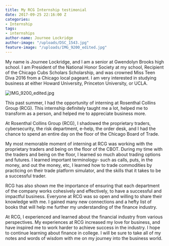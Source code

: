 ```yaml
---
title: My RCG Internship testimonial
date: 2017-09-25 22:16:00 Z
categories:
- Internship
tags:
- internships
author-name: Journee Lockridge
author-image: "/uploads/DSC_1543.jpg"
feature-image: "/uploads/IMG_9200_edited.jpg"
---
```


My name is Journee Lockridge, and I am a senior at Gwendolyn Brooks high school. I am President of the National Honor Society at my school, Recipient of the Chicago Cubs Scholars Scholarship, and was crowned Miss Teen Diva 2016 from a Chicago local pageant. I am very interested in studying business at either Howard University, Princeton University, or UCLA.

![IMG_9200_edited.jpg](/uploads/IMG_9200_edited.jpg)

This past summer, I had the opportunity of interning at Rosenthal Collins Group (RCG). This internship definitely taught me a lot, helped me to transform as a person, and helped me to appreciate business more.

At Rosenthal Collins Group (RCG), I shadowed the proprietary traders, cybersecurity, the risk department, e-help, the order desk, and I had the chance to spend an entire day on the floor of the Chicago Board of Trade.
 
My most memorable moment of interning at RCG was working with the proprietary traders and being on the floor of the CBOT. During my time with the traders and being on the floor, I learned so much about trading options and futures. I learned important terminology- such as calls, puts, in the money, and out the money, etc, I learned how to trade commodities by practicing on their trade platform simulator, and the skills that it takes to be a successful trader.

RCG has also shown me the importance of ensuring that each department of the company works cohesively and effectively, to have a successful and impactful business. Everyone at RCG was so open and willing to share their knowledge with me. I gained many new connections and a hefty list of books that will help me further my understanding of the finance industry. 

At RCG, I experienced and learned about the financial industry from various perspectives. My experiences at RCG increased my love for business, and have inspired me to work harder to achieve success in the industry. I hope to continue learning about finance in college. I will be sure to take all of my notes and words of wisdom with me on my journey into the business world.